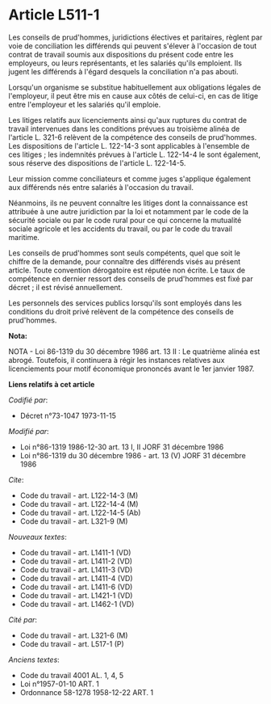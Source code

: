 # Article L511-1

Les conseils de prud'hommes, juridictions électives et paritaires, règlent par voie de conciliation les différends qui
peuvent s'élever à l'occasion de tout contrat de travail soumis aux dispositions du présent code entre les employeurs, ou
leurs représentants, et les salariés qu'ils emploient. Ils jugent les différends à l'égard desquels la conciliation n'a pas
abouti.

Lorsqu'un organisme se substitue habituellement aux obligations légales de l'employeur, il peut être mis en cause aux côtés
de celui-ci, en cas de litige entre l'employeur et les salariés qu'il emploie.

Les litiges relatifs aux licenciements ainsi qu'aux ruptures du contrat de travail intervenues dans les conditions prévues au
troisième alinéa de l'article L. 321-6 relèvent de la compétence des conseils de prud'hommes. Les dispositions de l'article
L. 122-14-3 sont applicables à l'ensemble de ces litiges ; les indemnités prévues à l'article L. 122-14-4 le sont également,
sous réserve des dispositions de l'article L. 122-14-5.

Leur mission comme conciliateurs et comme juges s'applique également aux différends nés entre salariés à l'occasion du
travail.

Néanmoins, ils ne peuvent connaître les litiges dont la connaissance est attribuée à une autre juridiction par la loi et
notamment par le code de la sécurité sociale ou par le code rural pour ce qui concerne la mutualité sociale agricole et les
accidents du travail, ou par le code du travail maritime.

Les conseils de prud'hommes sont seuls compétents, quel que soit le chiffre de la demande, pour connaître des différends
visés au présent article. Toute convention dérogatoire est réputée non écrite. Le taux de compétence en dernier ressort des
conseils de prud'hommes est fixé par décret ; il est révisé annuellement.

Les personnels des services publics lorsqu'ils sont employés dans les conditions du droit privé relèvent de la compétence des
conseils de prud'hommes.

**Nota:**

NOTA - Loi 86-1319 du 30 décembre 1986 art. 13 II : Le quatrième alinéa est abrogé. Toutefois, il continuera à régir les
instances relatives aux licenciements pour motif économique prononcés avant le 1er janvier 1987.

**Liens relatifs à cet article**

_Codifié par_:

  - Décret n°73-1047 1973-11-15

_Modifié par_:

  - Loi n°86-1319 1986-12-30 art. 13 I, II JORF 31 décembre 1986
  - Loi n°86-1319 du 30 décembre 1986 - art. 13 (V) JORF 31 décembre 1986

_Cite_:

  - Code du travail - art. L122-14-3 (M)
  - Code du travail - art. L122-14-4 (M)
  - Code du travail - art. L122-14-5 (Ab)
  - Code du travail - art. L321-9 (M)

_Nouveaux textes_:

  - Code du travail - art. L1411-1 (VD)
  - Code du travail - art. L1411-2 (VD)
  - Code du travail - art. L1411-3 (VD)
  - Code du travail - art. L1411-4 (VD)
  - Code du travail - art. L1411-6 (VD)
  - Code du travail - art. L1421-1 (VD)
  - Code du travail - art. L1462-1 (VD)

_Cité par_:

  - Code du travail - art. L321-6 (M)
  - Code du travail - art. L517-1 (P)

_Anciens textes_:

  - Code du travail 4001 AL. 1, 4, 5
  - Loi n°1957-01-10 ART. 1
  - Ordonnance 58-1278 1958-12-22 ART. 1
